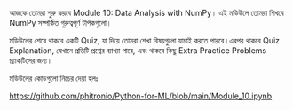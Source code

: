 আজকে তোমরা শুরু করবে Module 10: Data Analysis with NumPy। এই মডিউলে তোমরা শিখবে NumPy সম্পর্কিত গুরুত্বপূর্ণ টপিকগুলো।



মডিউলের শেষে থাকবে একটি Quiz, যা দিয়ে তোমরা শেখা বিষয়গুলো যাচাই করতে পারবে।এরপর থাকবে Quiz Explanation, যেখানে প্রতিটি প্রশ্নের ব্যাখ্যা পাবে, এবং থাকবে কিছু Extra Practice Problems প্র্যাকটিসের জন্য।



মডিউলের কোডগুলো নিচের দেয়া হলঃ

https://github.com/phitronio/Python-for-ML/blob/main/Module_10.ipynb
